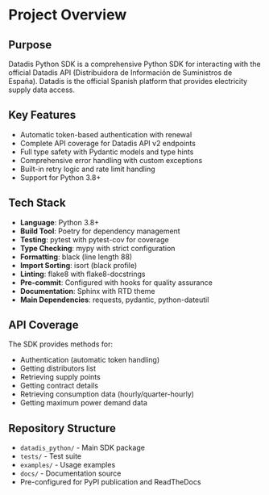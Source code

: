 # Project Overview

## Purpose
Datadis Python SDK is a comprehensive Python SDK for interacting with the official Datadis API (Distribuidora de Información de Suministros de España). Datadis is the official Spanish platform that provides electricity supply data access.

## Key Features
- Automatic token-based authentication with renewal
- Complete API coverage for Datadis API v2 endpoints
- Full type safety with Pydantic models and type hints
- Comprehensive error handling with custom exceptions
- Built-in retry logic and rate limit handling
- Support for Python 3.8+

## Tech Stack
- **Language**: Python 3.8+
- **Build Tool**: Poetry for dependency management
- **Testing**: pytest with pytest-cov for coverage
- **Type Checking**: mypy with strict configuration
- **Formatting**: black (line length 88)
- **Import Sorting**: isort (black profile)
- **Linting**: flake8 with flake8-docstrings
- **Pre-commit**: Configured with hooks for quality assurance
- **Documentation**: Sphinx with RTD theme
- **Main Dependencies**: requests, pydantic, python-dateutil

## API Coverage
The SDK provides methods for:
- Authentication (automatic token handling)
- Getting distributors list
- Retrieving supply points
- Getting contract details
- Retrieving consumption data (hourly/quarter-hourly)
- Getting maximum power demand data

## Repository Structure
- `datadis_python/` - Main SDK package
- `tests/` - Test suite
- `examples/` - Usage examples
- `docs/` - Documentation source
- Pre-configured for PyPI publication and ReadTheDocs